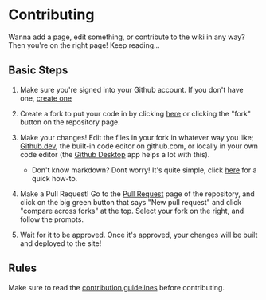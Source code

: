 # Contributing
Wanna add a page, edit something, or contribute to the wiki in any way? Then you're on the right page! Keep reading...


## Basic Steps

1. Make sure you're signed into your Github account. If you don't have one, [create one](https://github.com/join)

1. Create a fork to put your code in by clicking [here](https://github.com/RoseSMP/wiki/fork) or clicking the "fork" button on the repository page.

1. Make your changes! Edit the files in your fork in whatever way you like; [Github.dev](https://github.dev/github/dev), the built-in code editor on github.com, or locally in your own code editor (the [Github Desktop](https://desktop.github.com/) app helps a lot with this).

    * Don't know markdown? Dont worry! It's quite simple, click [here](markdown) for a quick how-to.

1. Make a Pull Request! Go to the [Pull Request](https://github.com/RoseSMP/wiki/pulls) page of the repository, and click on the big green button that says "New pull request" and click "compare across forks" at the top. Select your fork on the right, and follow the prompts.

1. Wait for it to be approved. Once it's approved, your changes will be built and deployed to the site!


## Rules

Make sure to read the [contribution guidelines](guidelines) before contributing.
